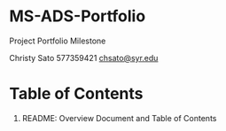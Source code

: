 # MS-ADS-Portfolio
Project Portfolio Milestone 

Christy Sato
577359421
chsato@syr.edu

# Table of Contents
  1. README: Overview Document and Table of Contents
